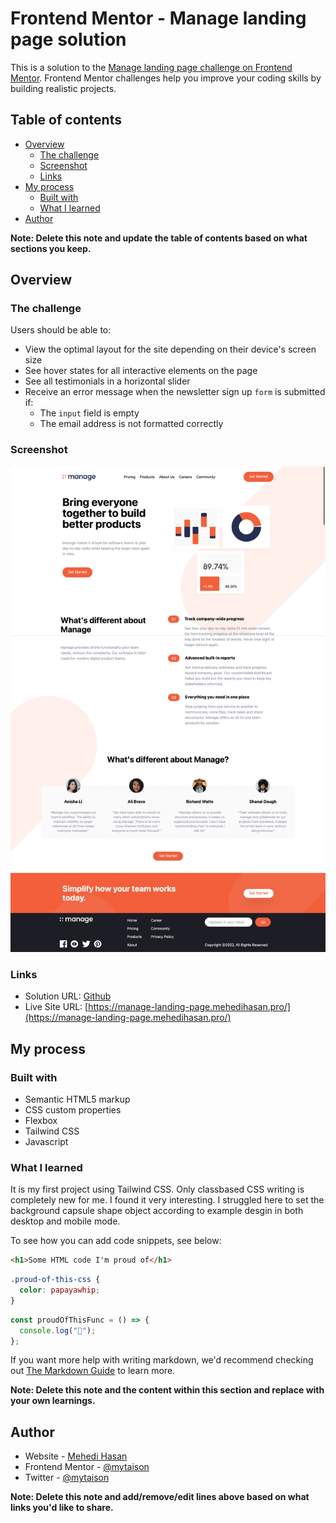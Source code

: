 # Frontend Mentor - Manage landing page solution

This is a solution to the [Manage landing page challenge on Frontend Mentor](https://www.frontendmentor.io/challenges/manage-landing-page-SLXqC6P5). Frontend Mentor challenges help you improve your coding skills by building realistic projects.

## Table of contents

- [Overview](#overview)
  - [The challenge](#the-challenge)
  - [Screenshot](#screenshot)
  - [Links](#links)
- [My process](#my-process)
  - [Built with](#built-with)
  - [What I learned](#what-i-learned)
- [Author](#author)

**Note: Delete this note and update the table of contents based on what sections you keep.**

## Overview

### The challenge

Users should be able to:

- View the optimal layout for the site depending on their device's screen size
- See hover states for all interactive elements on the page
- See all testimonials in a horizontal slider
- Receive an error message when the newsletter sign up `form` is submitted if:
  - The `input` field is empty
  - The email address is not formatted correctly

### Screenshot

![Desktop Mode](./screenshot_desktop.jpeg)

<!-- ![Mobile Mode](./screenshot_mobile.jpeg) -->

### Links

- Solution URL: [Github](https://github.com/mytaison/manage-landing-Page)
- Live Site URL: [https://manage-landing-page.mehedihasan.pro/](https://manage-landing-page.mehedihasan.pro/)

## My process

### Built with

- Semantic HTML5 markup
- CSS custom properties
- Flexbox
- Tailwind CSS
- Javascript

### What I learned

It is my first project using Tailwind CSS. Only classbased CSS writing is completely new for me. I found it very interesting. I struggled here to set the background capsule shape object according to example desgin in both desktop and mobile mode.

To see how you can add code snippets, see below:

```html
<h1>Some HTML code I'm proud of</h1>
```

```css
.proud-of-this-css {
  color: papayawhip;
}
```

```js
const proudOfThisFunc = () => {
  console.log("🎉");
};
```

If you want more help with writing markdown, we'd recommend checking out [The Markdown Guide](https://www.markdownguide.org/) to learn more.

**Note: Delete this note and the content within this section and replace with your own learnings.**

## Author

- Website - [Mehedi Hasan](https://www.your-site.com)
- Frontend Mentor - [@mytaison](https://www.frontendmentor.io/profile/mytaison)
- Twitter - [@mytaison](https://www.twitter.com/mytaison)

**Note: Delete this note and add/remove/edit lines above based on what links you'd like to share.**
